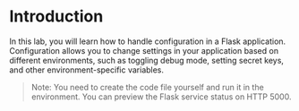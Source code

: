 # Introduction

In this lab, you will learn how to handle configuration in a Flask application. Configuration allows you to change settings in your application based on different environments, such as toggling debug mode, setting secret keys, and other environment-specific variables.

> Note: You need to create the code file yourself and run it in the environment. You can preview the Flask service status on HTTP 5000.
